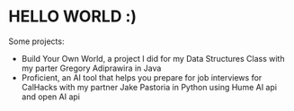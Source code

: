 # HELLO WORLD :)
Some projects:
- Build Your Own World, a project I did for my Data Structures Class with my parter Gregory Adiprawira in Java
- Proficient, an AI tool that helps you prepare for job interviews for CalHacks with my partner Jake Pastoria in Python using Hume AI api and open AI api
  
